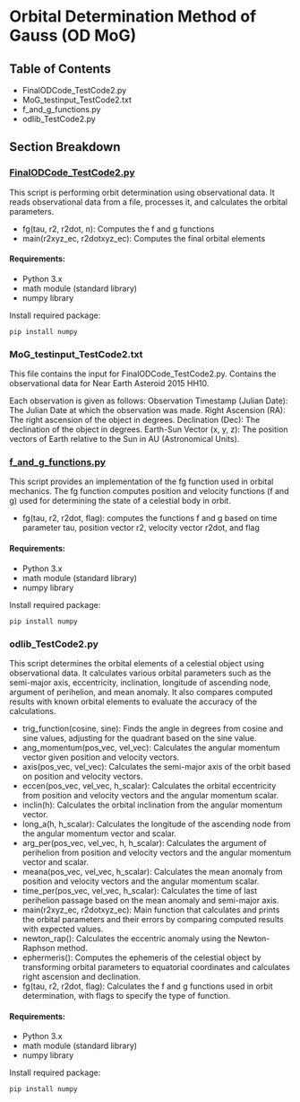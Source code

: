 # Orbital Determination Method of Gauss (OD MoG)

## Table of Contents
- FinalODCode_TestCode2.py
- MoG_testinput_TestCode2.txt
- f_and_g_functions.py
- odlib_TestCode2.py

## Section Breakdown

### [FinalODCode_TestCode2.py](https://github.com/diipakshii/SSP/blob/main/OD_MoG_submission/FinalODCode_TestCode2.py)
This script is performing orbit determination using observational data. It reads observational data from a file, processes it, and calculates the orbital parameters.
- fg(tau, r2, r2dot, n): Computes the f and g functions
- main(r2xyz_ec, r2dotxyz_ec): Computes the final orbital elements

#### Requirements:
- Python 3.x
- math module (standard library)
- numpy library
  
Install required package:
```
pip install numpy
```

### MoG_testinput_TestCode2.txt
This file contains the input for FinalODCode_TestCode2.py. Contains the observational data for Near Earth Asteroid 2015 HH10.

Each observation is given as follows:
Observation Timestamp (Julian Date): The Julian Date at which the observation was made.
Right Ascension (RA): The right ascension of the object in degrees.
Declination (Dec): The declination of the object in degrees.
Earth-Sun Vector (x, y, z): The position vectors of Earth relative to the Sun in AU (Astronomical Units).

### [f_and_g_functions.py](https://github.com/diipakshii/SSP/blob/main/OD_MoG_submission/f_and_g_functions.py)
This script provides an implementation of the fg function used in orbital mechanics. The fg function computes position and velocity functions (f and g) used for determining the state of a celestial body in orbit.
- fg(tau, r2, r2dot, flag): computes the functions f and g based on time parameter tau, position vector r2, velocity vector r2dot, and flag

#### Requirements:
- Python 3.x
- math module (standard library)
- numpy library
  
Install required package:
```
pip install numpy
```

### odlib_TestCode2.py
This script determines the orbital elements of a celestial object using observational data. It calculates various orbital parameters such as the semi-major axis, eccentricity, inclination, longitude of ascending node, argument of perihelion, and mean anomaly. It also compares computed results with known orbital elements to evaluate the accuracy of the calculations.
- trig_function(cosine, sine): Finds the angle in degrees from cosine and sine values, adjusting for the quadrant based on the sine value.
- ang_momentum(pos_vec, vel_vec): Calculates the angular momentum vector given position and velocity vectors.
- axis(pos_vec, vel_vec): Calculates the semi-major axis of the orbit based on position and velocity vectors.
- eccen(pos_vec, vel_vec, h_scalar): Calculates the orbital eccentricity from position and velocity vectors and the angular momentum scalar.
- inclin(h): Calculates the orbital inclination from the angular momentum vector.
- long_a(h, h_scalar): Calculates the longitude of the ascending node from the angular momentum vector and scalar.
- arg_per(pos_vec, vel_vec, h, h_scalar): Calculates the argument of perihelion from position and velocity vectors and the angular momentum vector and scalar.
- meana(pos_vec, vel_vec, h_scalar): Calculates the mean anomaly from position and velocity vectors and the angular momentum scalar.
- time_per(pos_vec, vel_vec, h_scalar): Calculates the time of last perihelion passage based on the mean anomaly and semi-major axis.
- main(r2xyz_ec, r2dotxyz_ec): Main function that calculates and prints the orbital parameters and their errors by comparing computed results with expected values.
- newton_rap(): Calculates the eccentric anomaly using the Newton-Raphson method.
- ephermeris(): Computes the ephemeris of the celestial object by transforming orbital parameters to equatorial coordinates and calculates right ascension and declination.
- fg(tau, r2, r2dot, flag): Calculates the f and g functions used in orbit determination, with flags to specify the type of function.

#### Requirements:
- Python 3.x
- math module (standard library)
- numpy library
  
Install required package:
```
pip install numpy
```
